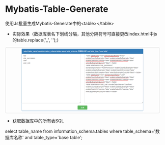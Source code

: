 # Mybatis-Table-Generate
使用Js批量生成Mybatis-Generate中的&lt;table>&lt;/table>

* 实际效果（数据库表名下划线分隔，其他分隔符号可直接更改index.html中js的table.replace('_', '');）

<kbd>
  <div style="border: 1px solid gainsboro;border-radius: 5px;" align="center">
    <img width="80%" height="auto" src="https://github.com/xxlllq/Mybatis-Table-Generate/blob/master/generate.png"/>
  </div>
</kbd>

* 获取数据库中的所有表SQL

select table_name from information_schema.tables where table_schema='数据库名称' and table_type='base table';
